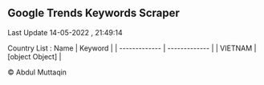

## Google Trends Keywords Scraper 
 
Last Update 14-05-2022 , 21:49:14

Country List :
 Name  | Keyword |
| ------------- | ------------- |
| VIETNAM | [object Object] |



© Abdul Muttaqin 
